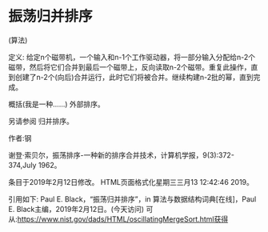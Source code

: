 # 振荡归并排序


(算法)



定义:
给定n个磁带机，一个输入和n-1个工作驱动器，将一部分输入分配给n-2个磁带，然后将它们合并到最后一个磁带上，反向读取n-2个磁带。重复此操作，直到创建了n-2个(向后)合并运行，此时它们将被合并。继续构建n-2批的幂，直到完成。



概括(我是一种……)
外部排序。



另请参阅
归并排序。


作者:钢


谢登·索贝尔，振荡排序-一种新的排序合并技术，计算机学报，9(3):372-374,July 1962。








条目于2019年2月12日修改。
HTML页面格式化星期三三月13 12:42:46 2019。



引用如下:
Paul E. Black，“振荡归并排序”，in
算法与数据结构词典[在线]，Paul E. Black主编，2019年2月12日。(今天访问)
可从:https://www.nist.gov/dads/HTML/oscillatingMergeSort.html获得